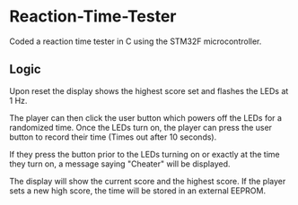 # Reaction-Time-Tester
Coded a reaction time tester in C using the STM32F microcontroller.

## Logic
Upon reset the display shows the highest score set and flashes the LEDs at 1 Hz.

The player can then click the user button which powers off the LEDs for a randomized time. Once the LEDs turn on, the player can press the user button to record their time (Times out after 10 seconds).

If they press the button prior to the LEDs turning on or exactly at the time they turn on, a message saying "Cheater" will be displayed.

The display will show the current score and the highest score. If the player sets a new high score, the time will be stored in an external EEPROM.

